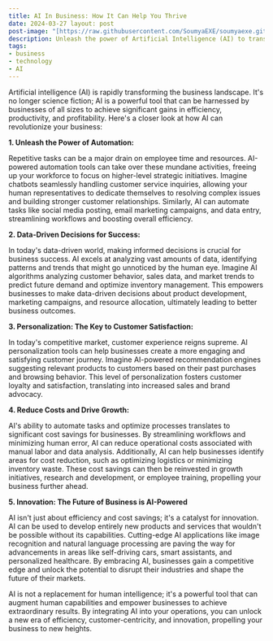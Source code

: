 ```yaml
---
title: AI In Business: How It Can Help You Thrive
date: 2024-03-27 layout: post
post-image: "[https://raw.githubusercontent.com/SoumyaEXE/soumyaexe.github.io/master/assets/images/images - 2024-03-27T120446.569.jpeg](https://i.imgur.com/rFxUdTI.jpeg)"
description: Unleash the power of Artificial Intelligence (AI) to transform your business operations, decision-making, and customer experiences.
tags:
- business
- technology
- AI
---
```


Artificial intelligence (AI) is rapidly transforming the business landscape. It's no longer science fiction; AI is a powerful tool that can be harnessed by businesses of all sizes to achieve significant gains in efficiency, productivity, and profitability. Here's a closer look at how AI can revolutionize your business:

**1. Unleash the Power of Automation:**

Repetitive tasks can be a major drain on employee time and resources. AI-powered automation tools can take over these mundane activities, freeing up your workforce to focus on higher-level strategic initiatives. Imagine chatbots seamlessly handling customer service inquiries, allowing your human representatives to dedicate themselves to resolving complex issues and building stronger customer relationships. Similarly, AI can automate tasks like social media posting, email marketing campaigns, and data entry, streamlining workflows and boosting overall efficiency.

**2. Data-Driven Decisions for Success:**

In today's data-driven world, making informed decisions is crucial for business success. AI excels at analyzing vast amounts of data, identifying patterns and trends that might go unnoticed by the human eye. Imagine AI algorithms analyzing customer behavior, sales data, and market trends to predict future demand and optimize inventory management. This empowers businesses to make data-driven decisions about product development, marketing campaigns, and resource allocation, ultimately leading to better business outcomes.

**3. Personalization: The Key to Customer Satisfaction:**

In today's competitive market, customer experience reigns supreme. AI personalization tools can help businesses create a more engaging and satisfying customer journey. Imagine AI-powered recommendation engines suggesting relevant products to customers based on their past purchases and browsing behavior. This level of personalization fosters customer loyalty and satisfaction, translating into increased sales and brand advocacy.

**4. Reduce Costs and Drive Growth:**

AI's ability to automate tasks and optimize processes translates to significant cost savings for businesses. By streamlining workflows and minimizing human error, AI can reduce operational costs associated with manual labor and data analysis. Additionally, AI can help businesses identify areas for cost reduction, such as optimizing logistics or minimizing inventory waste. These cost savings can then be reinvested in growth initiatives, research and development, or employee training, propelling your business further ahead.

**5. Innovation: The Future of Business is AI-Powered**

AI isn't just about efficiency and cost savings; it's a catalyst for innovation. AI can be used to develop entirely new products and services that wouldn't be possible without its capabilities. Cutting-edge AI applications like image recognition and natural language processing are paving the way for advancements in areas like self-driving cars, smart assistants, and personalized healthcare. By embracing AI, businesses gain a competitive edge and unlock the potential to disrupt their industries and shape the future of their markets.

AI is not a replacement for human intelligence; it's a powerful tool that can augment human capabilities and empower businesses to achieve extraordinary results. By integrating AI into your operations, you can unlock a new era of efficiency, customer-centricity, and innovation, propelling your business to new heights.

